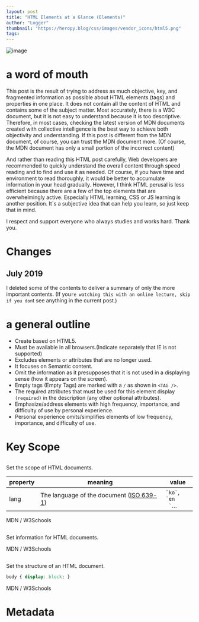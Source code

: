 ```yaml
---
layout: post
title: "HTML Elements at a Glance (Elements)"
author: "Logger"
thumbnail: "https://heropy.blog/css/images/vendor_icons/html5.png"
tags: 
---
```



![image](https://heropy.blog/css/images/vendor_icons/html5.png)

# a word of mouth

This post is the result of trying to address as much objective, key, and fragmented information as possible about HTML elements (tags) and properties in one place.
It does not contain all the content of HTML and contains some of the subject matter.
Most accurately, there is a W3C document, but it is not easy to understand because it is too descriptive.
Therefore, in most cases, checking the latest version of MDN documents created with collective intelligence is the best way to achieve both objectivity and understanding.
If this post is different from the MDN document, of course, you can trust the MDN document more.
(Of course, the MDN document has only a small portion of the incorrect content)

And rather than reading this HTML post carefully, Web developers are recommended to quickly understand the overall content through speed reading and to find and use it as needed.
Of course, if you have time and environment to read thoroughly, it would be better to accumulate information in your head gradually.
However, I think HTML perusal is less efficient because there are a few of the top elements that are overwhelmingly active.
Especially HTML learning, CSS or JS learning is another position.
It`s a subjective idea that can help you learn, so just keep that in mind.

I respect and support everyone who always studies and works hard.
Thank you.

# Changes

## July 2019

I deleted some of the contents to deliver a summary of only the more important contents.
(If you`re watching this with an online lecture, skip if you don`t see anything in the current post.)

# a general outline

- Create based on HTML5.
- Must be available in all browsers.(Indicate separately that IE is not supported)
- Excludes elements or attributes that are no longer used.
- It focuses on Semantic content.
- Omit the information as it presupposes that it is not used in a displaying sense (how it appears on the screen).
- Empty tags (Empty Tags) are marked with a `/` as shown in `<TAG />`.
- The required attributes that must be used for this element display `(required)` in the description (any other optional attributes).
- Emphasize/address elements with high frequency, importance, and difficulty of use by personal experience.
- Personal experience omits/simplifies elements of low frequency, importance, and difficulty of use.

# Key Scope

## <html>

Set the scope of HTML documents.

<table><thead><tr><th>property</th><th>meaning</th><th>value</th></tr></thead><tbody><tr><td>
 lang</td><td>The language of the document (<a href="https://en.wikipedia.org/wiki/ISO_639-1_%EC%BD%94%EB%93%9C_%EB%AA%A9
 %EB%A1%9D" target="_blank" rel="noopener">ISO 639-1</a>)</td><td><code>`ko`</code>, <code>`en
 `</code>…
 </td></tr></tbody></table>

 

MDN / W3Schools

## <head>

Set information for HTML documents.

MDN / W3Schools

## <body>

Set the structure of an HTML document.

```css
body { display: block; }

```

MDN / W3Schools

# Metadata

## <title>

Set the title of the document that is shown in the title bar or in the Pages tab of the browser.

MDN / W3Schools

## <base />

Set the reference URL for all relative URLs contained in HTML documents.

- Only one `<base />` element can be included in a document.

<table><thead><tr><th>property</th><th>meaning</th><th>value</th><th>default</th></tr></thead><
 tbody><tr><td>href</td><td>base URL</td><td>URL</td><td></td></tr><tr><td>target</
td><td>Default for elements that use the target attribute like A elements</td><td><code>`_self`</code>, <code>`_blank`</code></td><td
 ><code>`_self`</code></td></tr></tbody></table>

 

MDN / W3Schools

## <link />

Specify the association of external resources and their relationship to the current document.
(Import HTML, CSS, ICON, etc.)

<table><thead><tr><th>property</th><th>meaning</th><th>value</th></tr></thead><tbody><tr><td>
 rel</td><td>(required) Relationship between current document and external resource (<a href="https://developer.mozilla.org/en-US/docs/Web/HTML/Link_types" target="
 _blank" rel="noopener">Link Types</a>)</td><td><code>`stylesheet`</code>, <code>`icon`</code>…
 </td><td></td></tr><tr><td>href</td><td>URL of external resource</td><td>URL</td><td></
td></tr><tr><td>type</td><td><a href="https://developer.mozilla.org/en/docs/Web/HTTP/Basics_of_HTTP/MIME_types"
 target="_blank" rel="noopener">MIME type</a></td><td><code>`text/css`</code>, <code>`image/x-icon`</code
 >…
 </td><td></td></tr></tbody></table>

 

MDN / W3Schools

## <meta />

Set to represent metadata that cannot be represented by other metadata elements (such as ``link />`` and ``style``).
(Information provided to search engine or browser)

<table><thead><tr><th>property</th><th>meaning</th><th>value</th></tr></thead><tbody><tr><td>
 charset</td><td><a href="https://www.iana.org/assignments/character-sets/character-sets.xhtml" target="_blank" rel="noopener">character encoding method<
 /a></td><td><code>`UTF-8`</code>, <code>`EUC-KR`</code>…
 </td></tr><tr><td>name</td><td>The name of the metadata (<a href="https://developer.mozilla.org/en/docs/Web/HTML/
 Element/meta#attr-name" target="_blank" rel="noopener">Type of information</a>)</td><td><code>`author`</code>, <code>`description
 `</code>…
 </td></tr><tr><td>http-equiv</td><td><a href="https://developer.mozilla.org/en for changing the way the server/user agent works.
 /docs/Web/HTML/Element/meta#attr-http-equiv" target="_blank" rel="noopener">instruction</a> (providing HTTP response header)</td><td><code>`
 refresh`</code>, <code>`X-UA-Compatible`</code>…
 </td></tr><tr><td>content</td><td><code>`name`</code>, <code>value of `http-equiv`</code></td
 ><td></td></tr></tbody></table>

 

```xml
<meta name="viewport" content="width=device-width, initial-scale=1, user-scalable=no, maximum-scale=1, minimum-scale=1" />
<meta http-equiv="X-UA-Compatible" content="IE=edge" />

```

MDN / W3Schools

## <style>

Set style information (CSS).

<table><thead><tr><th>property</th><th>meaning</th><th>default</th></tr></thead><tbody><tr><td>
 type</td><td><a href="https://developer.mozilla.org/en/docs/Web/HTTP/Basics_of_HTTP/MIME_types" target="_blank" rel="noopener">MIME type</
 a></td><td><code>`text/css`</code></td></tr></tbody></table>

 

MDN / W3Schools

# Content Identification

## <h1>, <h2>, <h3>, <h4>, <h5>, <h6>

Structures the information hierarchy of documents.
(Heading, setting the title of a document or separated area, table of contents of a document)

- The lower the number, the higher the level (important).

```css
h1, h2, h3, h4, h5, h6 { display: block; }

```

MDN / W3Schools

## <header>

Set the header of the document.
(usually including logos, titles, searches, etc.)

```css
header { display: block; }

```

MDN / W3Schools

## <footer>

Set the document`s putter.
(usually including authors, copyrights, relevant documents, etc.)

```css
footer { display: block; }

```

MDN / W3Schools

## <main>

Set the main content of the document.

- IE Unsupported
- Only one `main` element can be included in a document.

```css
main { display: block; }

```

MDN / W3Schools

## <article>

Set up independently separated or reusable areas.
(magazine/newspaper articles, blogs, etc.)

- Generally, `<h1>`~Identify with `<h6>.
- Write the date and time of creation as `datetime` attribute of `<time>.

```css
article { display: block; }

```

MDN / W3Schools

## <section>

Set the general area of the document.

- Generally, `<h1>`~Identify with `<h6>.

```css
section { display: block; }

```

MDN / W3Schools

## <aside>

Set the separate content of the document.
(Usually set the sidebar, such as advertising or other links)

```css
aside { display: block; }

```

MDN / W3Schools

## <nav>

Set up an area that provides a different page link.
(Navigation, Common Menu (Home, About, Contact), Table of Contents, Index, etc.)

```css
nav { display: block; }

```

MDN / W3Schools

## <address>

Include and use contact information in `body`, `article`, and `footer`.

```css
address { display: block; }

```

MDN / W3Schools

## <div>

Set up content areas that represent essentially nothing.
(Division, used for decoration purposes)

```css
div { display: block; }

```

MDN / W3Schools

# Text Content

## <ol>, <ul>, <li>

Set an ordered list (`<ol>`) or an unordered list (`<ul>`) of each item (`<li`).
(Ordered List, Unordered List, List Item, Define a list that requires an order (`<ol`) or does not require an order (`<ul`))

- <ol> and <ul> are children, and only <li> can be included.
- "`li` shall not be used alone, but shall be included as a child in `ol` or `ul`.
- The order of items in the sorted list (`<ol`) may mean importance.

```css
ol, ul { display: block; }
li { display: list-item; }

```

OL: MDN / W3Schools
UL: MDN / W3Schools
LI: MDN / W3Schools

### <ol>

Set the sorted list.

<table><thead><tr><th>property</th><th>meaning</th><th>value</th><th>feature</th></tr></thead><
 tbody><tr><td>start</td><td>The starting value of the number assigned to the item</td><td>Number</td><td></td></tr>
 <tr><td>type</td><td>Type of number assigned to item</td><td><code>`a`</code>, <code>`A`</code>,
 <code>`i`</code>, <code>`I`</code>, <code>`1`</code></td><td></td></tr></tbody
 ></table>

 

### <li>

Set the item.

<table><thead><tr><th>property</th><th>meaning</th><th>value</th><th>feature</th></tr></thead><
 tbody><tr><td>value</td><td>Set the order of items</td><td>Number</td><td>The order of the following items will be reordered</td>
 </tr></tbody></table>

 

## <dl>, <dt>, <dd>

Set the term (<dt>`) and definition (<d>```) region of pairs (<dl`).
(Description List, Definition Details, Definition Term)

- `<dl>` should contain only `<d>` and `<dt>`.
- Useful when displaying key/value shapes.

```xml
<dl>
<dt>Coffee</dt>
<dd>Coffee is a brewed drink prepared from roasted coffee beans, the seeds of berries from certain Coffea species.</dd>
<dt>Milk</dt>
<dd>Milk is a nutrient-rich, white liquid food produced by the mammary glands of mammals.</dd>
</dl>

```

```css
dl, dt, dd { display: block; }

```

DL: MDN / W3Schools
DT: MDN / W3Schools
DD: MDN / W3Schools

## <p>

Set one paragraph.
(Paragraph)

- Generally, information and communication assistants provide shortcuts that can be passed to the next paragraph (`<p>`).

```css
p { display: block; }

```

MDN / W3Schools

## <hr />

Set up for paragraph separation (by topic).
(Horizontal Rule)

- In most cases, it is marked as a horizontal line (`border`) but should only be used from a semantic perspective.

```css
hr { display: block; }

```

MDN / W3Schools

## <pre>

Set preformatted text.
(Preformatted Text)

- Text can be displayed with spaces and line breaks.
- Displays as Monospace font family by default.

```css
pre { display: block; }

```

MDN / W3Schools

## <blockquote>

Set general quotes.
(Block Quotation)

<table><thead><tr><th>property</th><th>meaning</th><th>value</th></tr></thead><tbody><tr><td>
 cite</td><td>URL of quoted information</td><td>URL</td></tr></tbody></table>

 

```css
blockquote { display: block; }

```

MDN / W3Schools

# Inline Text

## <a>

Set up hyperlinks that can be linked to different URLs such as different pages, the same page location (`#`, hashtag), files, email addresses, phone numbers, etc.
(Anchor, Export to External)

<table><thead><tr><th>property</th><th>meaning</th><th>value</th><th>default</th><th>feature</th></tr></thead><tbody><tr><td>download</td><td>means that this element will be used to download resources</td><td>Boolean</td ><td></td></tr><tr><td>href</td><td>Link URL</td><td>URL</td><td></td><td> Can be omitted</td></tr><tr><td>rel</td><td>The relationship between the current document and the link URL (<a href="https://developer.mozilla.org/en-US) /docs/Web/HTML/Link_types" target="_blank" rel="noopener">Link Types</a>)</td><td><code>`license`</code>, <code>`prev `</code>, <code>`next`</code>… </td><td></td><td></td></tr><tr><td>target</td><td>Display (browser tab) location of link URL</td><td><code>`_self`</code>, <code>`_blank`</code></td><td><code>`_self`</code></td><td></td ></tr><tr><td>type</td><td><a href="https://developer.mozilla.org/en/docs/Web/HTTP/Basics_of_HTTP/MIME_types" target in the link URL ="_blank" rel="noopener">MIME type</a></td><td><code>`text/html`</code>… </td><td></td><td></td></tr></tbody></table>

 

```css
a { display: inline; }

```

MDN / W3Schools

## <abbr>

Specify abbreviations.
(Abbrevision, usually using the `title` attribute to provide full letters or descriptions)

```xml
Using <abbr title="HyperText Markup Language">HTML</abbr> is fun and easy!

```

```css
abbr { display: inline; }

```

MDN / W3Schools

## <b>

Sets the range of letters with different styles.
(Bring Attention)

- Does not have any special meaning.
- Use to help with read flow.
- Use as a last resort if other tags are not suitable.
- By default, the letters are thick (Bold).

```css
b { display: inline; }

```

MDN / W3Schools

## <mark>

Used when highlighting to attract your attention.
(Mark Text, the same meaning as using a highlighter to mark a point of interest)

- By default, the character background is yellow, as if using a highlighter.

```css
mark { display: inline; }

```

MDN / W3Schools

## <em>

Show simple emphasis on meaning.
(Emphasis)

- Overlayable.
- The more nested, the stronger the emphasis.
- Pronounced verbally in information and communication aids.
- Marked as italic type by default.

```css
em { display: inline; }

```

MDN / W3Schools

## <strong>

Used to indicate the importance of meaning.
(Strong Importance)

- By default, the letters are thick (Bold).

```css
strong { display: inline; }

```

MDN / W3Schools

## <i>

It is used if it is not suitable for expression such as `em`, `strong`, `mark`, `cite`, and `dfn`.
(Use to distinguish between ordinary letters (such as icons or special symbols)

- Marked as italic type by default.

```css
i { display: inline; }

```

MDN / W3Schools

## <dfn>

Use to define terms.
(Definition)

```css
dfn { display: inline; }

```

MDN / W3Schools

## <cite>

Set a reference to the creation.
(titles such as books, papers, movies, TV shows, songs, games, etc.)

- Marked as italic type by default.

```xml
<cite>The Scream</cite> by Edward Munch. Painted in 1893.

```

```css
cite { display: inline; }

```

MDN / W3Schools

## <q>

Set short quotes.
(Inline Quotation)

- Use `<blockquote>` to set long quotes.

<table><thead><tr><th>property</th><th>meaning</th><th>value</th></tr></thead><tbody><tr><td>
 cite</td><td>URL of quoted information</td><td>URL</td></tr></tbody></table>

 

```css
q { display: inline; }

```

MDN / W3Schools

## <u>

Set the underlined letter.
(Underline)

- Used as a purely decorative element.
- Be careful not to use it in a position that may be confused with `<a`.
- Use is not recommended if `<spanstyle="text-decoration:underline;">` is available.

```css
u { display: inline; }

```

MDN / W3Schools

## <code>

Set the computer code range.
(Inline Code)

`<code>document.getElementById(`id-value`)</code> is a piece of computer code.`

- By default, it appears as a Monospaced font family.

```css
code { display: inline; }

```

MDN / W3Schools

## <kbd>

Set the text range that represents user input on the text input device (keyboard).
(Keyboard Input)

```xml
<p><kbd>Ctrl</kbd> + <kbd>Alt</kbd> + <kbd>K</kbd></p>, <kbd>ESC</kbd>

```

```css
kbd { display: inline; }

```

MDN / W3Schools

## <sup>, <sub>

Set up `<sup>` and `<sub>` above and below.
(Superscripted text, Subscript text)

```xml
X<sup>4</sup> + Y<sup>2</sup>, H<sub>2</sub>O

```

```css
sup, sub { display: inline; }

```

SUP: MDN / W3Schools
SUB: MDN / W3Schools

## <time>

For the purpose of indicating the date or time.

<table><thead><tr><th>property</th><th>meaning</th><th>value</th></tr></thead><tbody><tr><td>
 datetime</td><td><a href="https://www.w3.org/TR/html51/infrastructure.html#dates-and-times" target="_blank" rel="noopener">valid date
 Character</a></td><td>Date</td></tr></tbody></table>

 

- IE Unsupported

```xml
<p>The Cure will be celebrating their 40th anniversary on <time datetime="2018-07-07">July 7</time> in London's Hyde Park.</p>

```

```css
time { display: inline; }

```

MDN / W3Schools

## <span>

Set up content areas that represent essentially nothing.

```css
span { display: inline; }

```

MDN / W3Schools

## <br />

Set line break.

```css
br { display: inline; }

```

MDN / W3Schools

# crystal

## <del>

Specifies the range of deleted (changed) text.

<table><thead><tr><th>property</th><th>meaning</th><th>value</th></tr></thead><tbody><tr><td>
 cite</td><td>The URI of the resource describing the change</td><td>URI</td></tr><tr><td>datetime</td><td><a where the change occurred
 href="https://www.w3.org/TR/html51/infrastructure.html#dates-and-times" target="_blank" rel="noopener">valid date characters</a></td>
 <td>Date</td></tr></tbody></table>

 

```css
del { display: inline; }

```

MDN / W3Schools

## <ins>

Specifies the range of newly added (changed) text.

<table><thead><tr><th>property</th><th>meaning</th><th>value</th></tr></thead><tbody><tr><td>
 cite</td><td>The URI of the resource describing the change</td><td>URI</td></tr><tr><td>datetime</td><td><a where the change occurred
 href="https://www.w3.org/TR/html51/infrastructure.html#dates-and-times" target="_blank" rel="noopener">valid date characters</a></td>
 <td>Date</td></tr></tbody></table>

 

```css
ins { display: inline; }

```

MDN / W3Schools

# Multimedia

## <img />

Insert image.

<table><thead><tr><th>property</th><th>meaning</th><th>value</th></tr></thead><tbody><tr><td>
 src</td><td>(required) Image URL</td><td>URL</td><td></td></tr><tr><td>alt</td><td>
 (Required) Alternative text of image</td><td></td></tr><tr><td>width</td><td>width of image</td><td></td
 ></tr><tr><td>height</td><td>height of the image</td><td></td></tr><tr><td>srcset</td><
td>Define a list of image URLs and original sizes to be presented to the browser</td><td><code>`w`</code>, <code>`x`</code></td></tr
 ><tr><td>sizes</td><td>Defines a list of media conditions and image optimization sizes for those conditions</td><td></td></tr></tbody></
 table>
 

```xml
<!-- srcset, sizes -->
<!-- Browser selects and uses the best image for different display resolutions -->
<img srcset="./small.jpg 320w,
./medium.jpg 640w,
./large.jpg 1024w"
sizes="(max-width: 480px) 300px,
(max-width: 800px) 600px,
900px"
src="./small.jpg"
alt="The image" />
<img srcset="./image.jpg,
./image-1.5x.jpg 1.5x,
./image-2x.jpg 2x"
src="./image.jpg"
alt="The image" />

```

```css
img { display: inline; }

```

MDN / W3Schools

- srcset and sizes properties of HTML IMG
- Responsive images for `srcset` and `sizes`

## <audio>

Insert sound content (MP3).

- If `autoplay` is specified, `preload` is ignored.

<table><thead><tr><th>property</th><th>meaning</th><th>value</th><th>default</th></tr></thead><
 tbody><tr><td>autoplay</td><td>Play as soon as it's ready</td><td>Boolean</td><td></td></tr><tr><
td>controls</td><td>Show control menu</td><td>Boolean</td><td></td></tr><tr><td>loop</td
 ><td>Play from the beginning again when playback ends</td><td>Boolean</td><td></td></tr><tr><td>preload</td><td
 >Specify whether to load the file when the page loads (provided a hint)</td><td><code>`none`</code>: do not load,<br><code>`metadata`</code
 >: Load metadata only,<br><code>`auto`</code>: Load entire file</td><td><code>`metadata`</code></td></tr><
 tr><td>src</td><td>Content URL</td><td>URL</td><td></td></tr><tr><td>muted</td><
td>Mute or not</td><td>Boolean</td><td></td></tr></tbody></table>

 

```css
audio { display: inline; }

```

MDN / W3Schools

## <video>

Insert video content (MP4).

- If `autoplay` is specified, `preload` is ignored.

<table><thead><tr><th>property</th><th>meaning</th><th>value</th><th>default</th></tr></thead><tbody><tr><td>autoplay</td><td>Play as soon as it's ready</td><td>Boolean</td><td></td></tr><tr><td>controls</td><td>Show control menu</td><td>Boolean</td><td></td></tr><tr><td>loop</td ><td>Play from the beginning again when playback ends</td><td>Boolean</td><td></td></tr><tr><td>muted</td><td >Mute or not</td><td>Boolean</td><td></td></tr><tr><td>poster</td><td>Video thumbnail image URL</td ><td>URL</td><td></td></tr><tr><td>preload</td><td>Specify whether to load the file when the page loads (provided a hint)</td><td><code>`none`</code>: do not load,<br><code>`metadata`</code>: load metadata only,<br><code>`auto`</code>: Load full file</td><td><code>`metadata`</code></td></tr><tr><td>src</td><td>Content URL</td><td>URL</td><td></td></tr><tr><td>width</td><td>Video width</td><td></td><td></td></tr><tr><td>height</td><td>Video vertical width</td><td></td><td></td></tr></tbody></table>

 

```css
video { display: inline; }

```

MDN / W3Schools

## <figure>, <figcaption>

<Figure> sets the area of an image, illustration, or chart.
`figcaptions` are included in `figuration` to display descriptions such as images or illustrations.

```xml
<figure>
<img src="milk.jpg" alt="A milk">
<figcaption>Milk is a nutrient-rich, white liquid food produced by the mammary glands of mammals.</figcaption>
</figure>

```

```css
figure { display: block; }
figcation { display: inline; }

```

FIGURE: MDN / W3Schools
FIGCAPTION: MDN / W3Schools

# Built-in content

## <iframe>

Insert another HTML page into the current page.
(displays nested browser context (frame)

<table><thead><tr><th>property</th><th>meaning</th><th>value</th><th>default</th></tr></thead><
 tbody><tr><td>name</td><td>name of frame</td><td></td><td></td></tr><tr><td>src</
td><td>URL of document to include</td><td>URL</td><td></td></tr><tr><td>width</td><td> width of frame
 Width</td><td></td><td></td></tr><tr><td>height</td><td>Height of frame</td><td></
td><td></td></tr><tr><td>allowfullscreen</td><td>Enable full screen mode</td><td>Boolean</td><td>
 </td></tr><tr><td>frameborder</td><td>Use frame borders</td><td><code>`0`</code>, <code>`1`
 </code></td><td><code>`1`</code></td></tr><tr><td>sandbox</td><td>Insert read-only for security
 </td><td>Boolean or<br><code>`allow-form`</code>: form can be submitted,<br><code>`allow-scripts`</code>: script execution
 Yes ,<br><code>`allow-same-origin`</code>: resources from the same origin (domain) are available</td><td></td></tr></tbody></
 table>
 

```xml
<iframe width="1280" height="720" src="https://www.youtube.com/embed/Q9yn1DpZkHQ" frameborder="0" allowfullscreen></iframe>

```

```css
iframe { display: inline; }

```

MDN / W3Schools

## <canvas>

Landering graphics or animations using the Canvas API or WebGL API.

<table><thead><tr><th>property</th><th>meaning</th></tr></thead><tbody><tr><td>width</td><td>
 Width of canvas</td></tr><tr><td>height</td><td>Vertical width of canvas</td></tr></tbody></table>

 

```css
canvas { display: inline; }

```

MDN / W3Schools

# Script

## <script>

Include the script code in the document or refer to it (external script).

<table><thead><tr><th>property</th><th>meaning</th><th>value</th><th>feature</th></tr></thead><
 tbody><tr><td>async</td><td>whether the script executes asynchronously</td><td>Boolean</td><td><code>`src`<
 /code> attribute required</td></tr><tr><td>defer</td><td>whether it works after parsing (parsing) the document</td><td>Boolean</td
 ><td><code>`src`</code> attribute required</td></tr><tr><td>src</td><td>External script URL to refer to</td><td>
 URL</td><td>Included script code is ignored</td></tr><tr><td>type</td><td><a href="https://developer.mozilla.
 org/en/docs/Web/HTTP/Basics_of_HTTP/MIME_types" target="_blank" rel="noopener">MIME type</a></td><td><code>`text/javascript`</code>
 (Default)</td><td></td></tr></tbody></table>

 

```css
script { display: none; }

```

MDN / W3Schools

## <noscript>

Defines HTML to insert if script is not supported.

```xml
<noscript>
<p>Your browser does not support JavaScript!</p>
</noscript>

```

```css
noscript { display: inline; }

```

MDN / W3Schools

# Table Content

```xml
<table>
<caption>Fruits</caption>
<colgroup>
<col span="2" style="background-color: yellowgreen;">
<col style="background-color: tomato;">
</colgroup>
<thead>
<tr>
<th>ID</th>
<th>Name</th>
<th>Price</th>
</tr>
</thead>
<tbody>
<tr>
<td>F123A</td>
<td>Apple</td>
<td>$22</td>
</tr>
<tr>
<td>F098B</td>
<td>Banana</td>
<td>$19</td>
</tr>
</tbody>
</table>


```

## <table>, <tr>, <th>, <td>

Create rows (line / <tr>) and columns (kan, cell) / <th>, and <td> of data table (<table>.
(Table Row, Table Header, Table Data)

```css
table { display: table; }
tr { display: table-row; }
th, td { display: table-cell; }

```

TABLE: MDN / W3Schools
TR: MDN / W3Schools
TH: MDN / W3Schools
TD: MDN / W3Schools

### <th>

Specify `headlet space`

<table><thead><tr><th>property</th><th>meaning</th><th>value</th><th>default</th></tr></thead><
 tbody><tr><td>abbr</td><td>Brief description of columns</td><td></td><td></td></tr><tr><td>headers<
 /td><td>One or more other related header fields <code>`id`</code> attribute values</td><td></td><td></td></tr><tr><
td>colspan</td><td>Number of columns to expand (merge)</td><td></td><td><code>`1`</code></td></tr><
 tr><td>rowspan</td><td>Number of rows to expand (merge)</td><td></td><td><code>`1`</code></td><
 /tr><tr><td>scope</td><td>specify whose'header space' you are</td><td><code>`col`</code>: own column<br
 ><code>`colgroup`</code>: all columns<br><code>`row`</code>: own rows<br><code>`rowgroup`</code>: all rows<br>
 <code>`auto`</code></td><td><code>`auto`</code></td></tr></tbody></table>

 

### <td>

Specify `General spaces`

<table><thead><tr><th>property</th><th>meaning</th><th>value</th><th>default</th></tr></thead><
 tbody><tr><td>headers</td><td>one or more other related header fields <code>`id`</code> attribute values</td><td></td><td></
td></tr><tr><td>colspan</td><td>Number of columns to expand (merge)</td><td></td><td><code>`1`</code
 ></td></tr><tr><td>rowspan</td><td>Number of rows to expand (merge)</td><td></td><td><code>`1
 `</code></td></tr></tbody></table>

 

## <caption>

Set the title of the table.

- Must be created immediately after the opening table tag.
- Only one <caption> per <table>.

```css
caption { display: table-caption; }

```

MDN / W3Schools

## <colgroup>, <col />

The columns that commonly define the columns in the table (`<col>`) and their set (`<colgroup`).
(Column, Column Group)

<table><thead><tr><th>property</th><th>meaning</th><th>value</th><th>default</th></tr></thead><
 tbody><tr><td>span</td><td>Number of consecutive columns</td><td>Number</td><td><code>`1`</code></
td></tr></tbody></table>

 

```css
colgroup { display: table-column-group; }
col { display: table-column; }

```

COLGROUP: MDN / W3Schools
COL: MDN / W3Schools

## <thead>, <tbody>, <tfoot>

Specify the header of the table (`<head>, body (`<tbody>, and footer.

- By default, it does not affect the layout of the table.

```css
thead { display: table-header-group; }
tbody { display: table-row-group; }
tfoot { display: table-footer-group; }

```

THEAD: MDN / W3Schools
TBODY: MDN / W3Schools
TFOOT: MDN / W3Schools

# form

## <form>

Define a range of forms for submitting information to a Web server.

- Cannot include `form` as a child element with a different `form`.

<table><thead><tr><th>property</th><th>meaning</th><th>value</th><th>default</th></tr></thead><tbody><tr><td>action</td><td>URL of the web page that will process the transmitted information</td><td>URL</td><td></td></tr><tr><td>autocomplete</td><td>whether to use autocomplete with values previously entered by the user</td><td><code>`on`</code>, <code>` off`</code></td><td><code>`on`</code></td></tr><tr><td>method</td><td>Send to server <a href="https://www.w3.org/Protocols/rfc2616/rfc2616.html" target="_blank" rel="noopener">HTTP</a> method</td><td><code>`GET `</code>, <code>`POST`</code></td><td><code>`GET`</code></td></tr><tr><td>name</td><td>unique form name</td><td></td><td></td></tr><tr><td>novalidate</td><td>when sent to server Specifies not to validate form data</td><td></td><td></td></tr><tr><td>target</td><td>Send to server and respond Specify how to receive</td><td><code>`_self`</code>, <code>`_blank`</code></td><td><code>`_self`</code></td></tr></tbody></table>

 

```css
form { display: block; }

```

MDN / W3Schools

## <input />

The data form to be entered by the user.

<table><thead><tr><th>property</th><th>meaning</th><th>value</th><th>default</th><th>feature</th></tr></thead><tbody><tr><td>autocomplete</td><td>whether to use autocomplete with values previously entered by the user</td><td><code>` on`</code>, <code>`off`</code></td><td><code>`on`</code></td><td></td></tr><tr><td>autofocus</td><td>Autofocus when page loads</td><td>Boolean</td><td></td><td> Must be unique within the document Ham</td></tr><tr><td>checked</td><td>Indicate that the form is selected</td><td>Boolean</td><td></td> <td><code>`type`</code> only when the attribute value is <code>`radio`</code>, <code>`checkbox`</code></td></tr><tr ><td>disabled</td><td>Disable form</td><td>Boolean</td><td></td><td></td></tr><tr ><td>form</td><td><code><code>`id`</code> attribute value of `&lt;form&gt;`</code></td><td></td><td></td><td>Only if they are not descendants of the <code>`&lt;form&gt;`</code></td></tr><tr><td>list</td><td >Refer to <code>`&lt;datalist&gt;`</code>'s <code>`id`</code> attribute value</td><td></td><td></td><td> </td></tr><tr><td>max</td><td>Maximum value specified</td><td>Number</td><td></td><td ><code>`type`</code> Only when the property value is <code>`number`</code>,<br><code>`min` </code>Only values greater than the attribute are allowed</td></tr><tr><td>min</td><td>Minimum value specified</td><td>Number</td> <td></td><td><code>`type`</code> Only when the property value is <code>`number`</code>,<br><code>`max`</code> Allow only values less than the attribute</td></tr><tr><td>maxlength</td><td>Maximum number of characters that can be entered</td><td>Number</td><td> <code>`524288`</code></td><td><code>`type`</code> attribute value is <code>`text`</code>, <code>`email`</code >, <code>`password`</code>, <code>`tel`</code>, <code>`url`</code> only</td></tr><tr><td >multiple</td><td>whether more than one value can be entered</td><td>Boolean</td><td></td><td><code>`type`< Only when the /code> property value is <code>`email`</code>, <code>`file`</code>, <br><code>`email`</code> <code>` Separated by ,`</code></td></tr><tr><td>name</td><td>Name of form</td><td></td><td></td ><td></td></tr><tr><td>placeholder</td><td>Hint of value to be entered by user</td><td></td><td></td ><td><code>`type`</code> property value is <code>`text`</code>, <code>`search`</code>, <code>`tel`</code>, <code>`url`</code>, <code>`email`</code> only</td></tr><tr><td>readonly</td><td>Unmodifiable read Dedicated</td><td>Boolean</td><td ></td><td></td></tr><tr><td>step</td><td>Effective incremental interval</td><td>Number</td> <td><code>`1`</code></td><td><code>`type`</code> property value is <code>`number`</code>, <code>`range` </code> only</td></tr><tr><td>src</td><td>URL of the image</td><td>URL</td><td></td ><td><code>`type`</code> only when the attribute value is <code>`image`</code></td></tr><tr><td>alt</td><td>Alternate text for image</td><td></td><td></td><td><code>`type`</code> attribute value is <code>`image`</code> <td></tr><tr><td>type</td><td>Type of data to be input</td><td>Separately organized</td><td><code>` text`</code></td></tr><tr><td>value</td><td>initial value of form</td><td></td><td></td> <td></td></tr></tbody></table>

 

### Value of data type (Values)

A list of values that can be entered in the `type` property.

```xml
<input type="button" />
<input type="checkbox" />
<input type="file" />
<input type="text" />

```

<table><thead><tr><th>value</th><th>data type</th><th>characteristic</th></tr></thead><tbody><tr><td >button</td><td>normal button</td><td><code>`&lt;button&gt;`</code> use like</td></tr><tr><td>checkbox</td><td>Checkbox</td><td></td></tr><tr><td>color</td><td>color</td><td>IE not supported</td ></tr><tr><td>email</td><td>email</td><td></td></tr><tr><td>file</td><td>file </td><td></td></tr><tr><td>hidden</td><td>Form invisible but to be sent</td><td><code>`value`</code> Specify value as attribute</td></tr><tr><td>image</td><td>Submit image button</td><td><code>`&lt;img /&gt;`</ Use like code></td></tr><tr><td>number</td><td>number</td><td></td></tr><tr><td>password</td><td>secret</td><td>covered form</td></tr><tr><td>radio</td><td>radio button</td><td>like < code>`name`</code> Only one can be selected within the attribute group</td></tr><tr><td>range</td><td>Range control</td><td><code>` min`</code>, <code>`max`</code>, <code>`step`</code>, <code>`value`</code>(default) attribute use</td></ tr><tr><td>reset</td><td>reset</td><td>all forms in scope for that <code>`&lt;form&gt;`</code></td></tr> <tr><td>search</td><td>search</td><td></td></tr><tr><td>submit</td><td>submit button</td> <td> Per <code>`&lt;form&gt;`</code> Unique form within scope</td></tr><tr><td>tel</td><td>phone number</td><td> </td></tr><tr><td>text</td><td>plain text</td><td></td></tr><tr><td>url</td> <td>Absolute URL</td><td></td></tr></tbody></table>

 

```css
input { display: inline-block; }

```

MDN / W3Schools

## <label>

The title of the labelable element (Captions

- Refer to labeling elements as `for` attributes or include them as content.
- Labeling elements are `button`, `input`, `progress`, `select`, `textarea`

<table><thead><tr><th>property</th><th>meaning</th></tr></thead><tbody><tr><td>for</td><td>
 Value of the <code>`id`</code> attribute of the labelable element to be referenced</td></tr></tbody></table>

 

```xml
"<!-- See Labelable Elements -->
<input type="checkbox" id="user-agreement" />
="user-agreement">Do you agree?</label>

<!-- Include labelable elements -->
><label><input type="checkbox" />Do you agree?</label>

```

```css
label { display: inline; }

```

MDN / W3Schools

## <button>

Specify which buttons are selectable.

<table><thead><tr><th>property</th><th>meaning</th><th>value</th><th>feature</th></tr></thead><
 tbody><tr><td>autofocus</td><td>autofocus when page loads</td><td>Boolean</td><td>must be unique within document</td
 ></tr><tr><td>disabled</td><td>disable button</td><td>Boolean</td><td></td></tr><tr
 ><td>form</td><td><code><code>`id`</code> attribute value of `&lt;form&gt;`</code></td><td></td><
td>Only if it is not a descendant of the <code>`&lt;form&gt;`</code></td></tr><tr><td>name</td><td>
 Name of button</td><td></td><td></td></tr><tr><td>type</td><td>Type of button</td><td><
 code>`button`</code>, <code>`reset`</code>, <code>`submit`</code></td><td></td></tr></tbody>
 </table>

 

```css
button { display: inline-block; }

```

MDN / W3Schools

## <textarea>

Multiple lines of plain text form.

<table><thead><tr><th>property</th><th>meaning</th><th>value</th><th>default</th><th>feature</th></tr></thead><tbody><tr><td>autocomplete</td><td>whether to use autocomplete with values previously entered by the user</td><td><code>` on`</code>, <code>`off`</code></td><td><code>`on`</code></td><td></td></tr><tr><td>autofocus</td><td>Autofocus when page loads</td><td>Boolean</td><td></td><td> Must be unique within the document Ham</td></tr><tr><td>disabled</td><td>Disable form</td><td>Boolean</td><td></td><td ></td></tr><tr><td>form</td><td><code>`&lt;form&gt;`</code>'s <code>`id`</code> attribute value</td><td></td><td></td><td>only if they are not descendants of the <code>`&lt;form&gt;`</code></td></tr><tr ><td>maxlength</td><td>Maximum number of characters that can be entered</td><td>Number</td><td>Infinite</td><td></td></tr ><tr><td>name</td><td>Name of form</td><td></td><td></td><td></td></tr><tr> <td>placeholder</td><td>Hint of user input</td><td></td><td></td><td></td></tr><tr> <td>readonly</td><td>Unmodifiable read-only</td><td>Boolean</td><td></td><td></td></tr><tr><td>rows</td><td>Number of lines in the form</td><td>Number</td><td><code>`2`</code></td><td></td></tr></tbod y></table>

 

```css
textarea { display: inline-block; }

```

MDN / W3Schools

## <fieldset>, <legend>

Group (`<fieldset`) forms for the same purpose to specify a title (`<legend`).

```xml
<form>
<fieldset>
<legend>Coffee Size</legend>
<label>
<input type="radio" name="size" value="tall" />
Tall
</label>
<label>
<input type="radio" name="size" value="grande" />
Grande
</label>
<label>
<input type="radio" name="size" value="venti" />
Venti
</label>
</fieldset>
</form>

```

```css
fieldset, legend { display: block; }

```

FIELDSET: MDN / W3Schools
LEGEND: MDN / W3Schools

### <fieldset>

Group forms for the same purpose.

<table><thead><tr><th>property</th><th>meaning</th><th>value</th></tr></thead><tbody><tr><td>
 disabled</td><td>Disable all form elements in group</td><td>Boolean</td><td></td></tr><tr><td>form</
td><td>Value of the <code>`id`</code> attribute of one or more <code>`&lt;form&gt;`</code> the group will belong to</td><td></td></tr
 ><tr><td>name</td><td>name of group</td><td></td></tr></tbody></table>

 

## <select>, <datalist>, <optgroup>, <option>

Select menu (`<select>`) or `<datalist>` of option (`option`, `optgroup`) are provided.

```xml
<select>
<optgroup label="Coffee">
<option>Americano</option>
<option>Caffe Mocha</option>
<option label="Cappuccino" value="Cappuccino"></option>
</optgroup>
<optgroup label="Latte" disabled>
<option>Caffe Latte</option>
<option>Vanilla Latte</option>
</optgroup>
<optgroup label="Smoothie">
<option>Plain</option>
<option>Strawberry</option>
<option>Banana</option>
<option>Mango</option>
</optgroup>
</select>

```

```css
select { display: inline-block; }
datalist { display: none; }
optgroup, option { display: block; }

```

SELECT: MDN / W3Schools
DATALIST: MDN / W3Schools
OPTGROUP: MDN / W3Schools
OPTION: MDN / W3Schools

### <select>

The menu that selects the option.

<table><thead><tr><th>property</th><th>meaning</th><th>value</th><th>default</th></tr></thead><
 tbody><tr><td>autocomplete</td><td>whether to use autocomplete with values previously entered by the user</td><td><code>`on`</code>, <
 code>`off`</code></td><td><code>`on`</code></td><td></td></tr><tr><td>disabled</
td><td>Disable selection menu</td><td>Boolean</td><td></td></tr><tr><td>form</td><td>select
 One or more <code>`&lt;form&gt;`</code> <code>`id`</code> attribute values</td><td></td><td></td><
 /tr><tr><td>multiple</td><td>Multiple selection</td><td>Boolean</td><td></td></tr><tr><
td>name</td><td>Name of selection menu</td><td></td><td></td></tr><tr><td>size</td><td>
 Number of rows visible at one time</td><td>Number</td><td><code>`0`</code>(Same as <code>`1`</code>
 )</td></tr></tbody></table>

 

### <datalist>

Used to provide autocomplete functionality by specifying predefined options in `<input>.

- Bind the `list` property of `<input>.
- Specify defined options, including `<option>.

```xml
<input type="text" list="fruits">

<datalist id="fruits">
<option>Apple</option>
<option>Orange</option>
<option>Banana</option>
<option>Mango</option>
<option>Fineapple</option>
</datalist>

```

### <optgroup>

Group `<option>`.

<table><thead><tr><th>property</th><th>meaning</th><th>value</th></tr></thead><tbody><tr><td>
 label</td><td>(required)Name of option group</td><td></td></tr><tr><td>disabled</td><td>Disable option group</td>
td><td>Boolean</td></tr></tbody></table>

 

### <option>

The option to be used in the selection menu (<select>`) or in the autocomplete (<datalist>.

- Available as an optional empty tag.

<table><thead><tr><th>property</th><th>meaning</th><th>value</th><th>property</th></tr></thead><
 tbody><tr><td>disabled</td><td>disable option</td><td>Boolean</td><td></td></tr><tr><td
 >label</td><td>Title of option to be displayed</td><td></td><td>Show embedded text if omitted</td></tr><tr><td>selected
 </td><td>Indicate that the option is selected</td><td>Boolean</td><td></td></tr><tr><td>value</td><
td>Value to be submitted in the form</td><td></td><td>If omitted, use embedded text as value</td></tr></tbody></table>

 

## <progress>

Shows the progress of the job completion.

<table><thead><tr><th>property</th><th>meaning</th><th>value</th><th>feature</th></tr></thead><
 tbody><tr><td>max</td><td>Total amount of operations</td><td>Number</td><td></td></tr><tr><td
 >value</td><td>The progress of the operation</td><td>Number</td><td><code>`max`</code> If you omit the attribute <code>`
 Must be a number between 0`</code>~<code>`1`</code></td></tr></tbody></table>

 

```xml
<progress value="70" max="100">70 %</progress>

```

```css
progress { display: inline-block; }

```

MDN / W3Schools

# Global Attributes

Properties common to all HTML elements.

## class

Specify an alias for the space-separated elements.
Select or access elements through the CSS or JavaScript element selector (such as GetElementsByClassName, QuerySelectorAll).

MDN / W3Schools

## id

Define a unique identifier (identifier, ID) in the document.
Select or access elements through the CSS or JavaScript element selector (such as GetElementsByClassName, QuerySelectorAll).

MDN / W3Schools

## style

Declare the CSS to be applied to the element.

MDN / W3Schools

## title

Specifies the information (description) of the element.

MDN / W3Schools

## lang

Specifies the language of the element (ISO 639-1).

```xml
<p lang="en">This paragraph is English</p>
£Plang="ko" is Korean.</p>
<p lang="fr">Ce paragraphe est défini en français.</p>

```

MDN / W3Schools

## data-*

Specify custom data properties.
Used to store data (information) available in JavaScript in HTML.

```xml
<!-- data-custom-data-attributes -->
<div id="me" data-my-name="Heropy" data-my-age="851">Heropy</div>

```

```js
// dataset.customDataAttributes
const $me = document.getElementById('me');
console.log($me.dataset.myName); // "Heropy"
console.log($me.dataset.myAge); // "851"

```

MDN / W3Schools

## draggable

Specifies whether the element is capable of using the Drag and Drop API.

```xml
<div draggable="true">The element to drag.</div>

```

MDN / W3Schools

## hidden

Hide element.

```xml
<form id="hidden-form" action="/form-action" hidden>
The hidden forms. -->
</form>
<button form="hidden-form" type="submit">전송</button>

```

MDN / W3Schools

## tabindex

Use the `Tab` key to specify the order in which elements are sequentially focused.

- Interactive content is ordered by default by tabs in order of code.
- Specify `tabindex="0" for non-interactive content to use tab order like interactive content.
- `tabindex="-1" allows focus but excludes from tab order.
- Positive values above `tabindex=1" are not recommended because they interfere with logical flow.

```xml
<h1 tabindex="0">Sign In</h1>
<label>Username: <input type="text"></label>
<label>Password: <input type="password"></label>
<label>PS: <input type="text" tabindex="-1"></label>
<input type="submit" value="Sign In">

```

MDN / W3Schools

Using the tabindex attribute

# skipped elements

## <template>

Retains content that is not rendered.

- Rendering using JavaScript.
- Use for content that is used repeatedly.
- IE Unsupported

MDN / W3Schools

## <map>, <area>

Define image maps (`<map`) and clickable areas (`<area`).
(Use in conjunction with `<img />`)

MAP: MDN / W3Schools
AREA: MDN / W3Schools

## <picture>

Insert image.
(Replaceable by `srcset` and `sizes` of `<img />`)

MDN / W3Schools

## <source>

Specify multiple media resources such as `audio`, `video`, and `picture` where browser can select.

MDN / W3Schools

## <track>

Specify subtitles, caption files, etc. to be displayed when media such as `audio` and `video` are playing.

MDN / W3Schools

## <embed>

Insert an external application or an interactive plug-in.

MDN / W3Schools

## <object>

Insert multimedia, nested browser context (frames), plug-ins, etc.

MDN / W3Schools

## <param>

Define the parameters of `<object>`.

MDN / W3Schools

# omitted properties

<table><thead><tr><th>use tag</th><th>property</th><th>meaning</th><th>value</th><th>feature</th> </tr></thead><tbody><tr><td><code>`&lt;link /&gt;`</code>,<br><code>`&lt;a&gt;`</code></td><td>hreflang</td><td>Alternate language for current page (<a href="https://en.wikipedia.org/wiki/ISO_639-1_%EC%BD%94%EB%93 %9C_%EB%AA%A9%EB%A1%9D" target="_blank" rel="noopener">ISO 639-1</a>)</td><td><code>`ko`</ code>, <code>`en`</code>… </td><td><a href="https://moz.com/learn/seo/hreflang-tag" target="_blank" rel="noopener">If you have multiple versions of the page in different languages or regions </a></td></tr><tr><td><code>`&lt;ol&gt;`</code></td><td>reversed</td><td> in reverse order Settings</td><td></td><td>IE not supported</td></tr><tr><td><code>`&lt;link&gt;`</code>,<br>< code>`&lt;img /&gt;`</code>,<br><code>`&lt;video&gt;`</code>,<br><code>`&lt;script&gt;`</code></td><td>crossorigin</td><td>import is <a href="https://developer.mozilla.org/en/docs/Web/HTTP/Access_control_CORS" target="_blank" rel="noopener Whether it should be done using ">CORS</a></td><td><code>`anonymous`</code>,<br><code>`use-credentials`</code></td ><td></td></tr><tr><td><code>`&lt;img /&gt;`</code></td><td>ismap</td><td>server side Whether to send the coordinates to the server by specifying as an image map and clicking <a href="https://en.wikipedia.org/wiki/Query_string" target="_blank" rel="noopener">Queries</a> </td><td>Boolean</td><td><code>`&lt;img /&gt;`</code> <code> with valid <code>`href`</code> attribute >`&lt;a&gt;`</code> only allowed for sub-elements</td></tr><tr><td><code>`&lt;img /&gt;`</code></td><td>usemap</td><td>Specify as client-side image map</td><td><code>`&lt;map&gt;`</code> in <code>`#`</code> > + <code>`name`</code> attribute value</td><td><code>`&lt;a&gt;`</code>, <code>`&lt;button&gt;`</code> Not available for elements</td></tr><tr><td><code>`&lt;form&gt;`</code></td><td>accept-charset</td><td>server <a href="https://www.iana.org/assignments/character-sets/character-sets.xhtml" target="_blank" rel="noopener">character encoding method</a></td ><td><code>`UTF-8`</code>, <code>`EUC-KR`</code>… </td><td><code>`UNKNOWN`</code></td></tr><tr><td><code>`&lt;form&gt;`</code></td><td >enctype</td><td><code>`method`</code> If the property is <code>`POST`</code>, <a href="https://developer of the content sent to the server .mozilla.org/en/docs/Web/HTTP/Basics_of_HTTP/MIME_types" target="_blank" rel="noopener">MIME type</a></td><td></td><td></td></tr><tr><td><code>`&lt;input /&gt;`</code></td><td>accept</td><td>Type of file the server will receive</td ><td>file extension(<code>`.jpg`</code>, <code>`.png`</code>..),<br><a href="https://developer.mozilla. org/en/docs/Web/HTTP/Basics_of_HTTP/MIME_types" target="_blank" rel="noopener">MIME type</a>,<br><code>`audio/*`</code>,<br ><code>`video/*`</code>,<br><code>`image/*`</code></td><td><code>`type="file"`</code> </td></tr><tr><td><code>`&lt;input /&gt;`</code></td><td>width</td><td>width of image</td>td><td>Number</td><td><code>`type="image"`</code></td></tr><tr><td><code>`&lt; input /&gt;`</code></td><td>height</td><td>horizontal width of the image</td><td>Number</td><td><code>` type="image"`</code></td></tr><tr><td><code>`&lt;i nput /&gt;`</code>,<br><code>`&lt;button&gt;`</code></td><td>formaction</td><td>where to send form data when submitting a form </td><td>URL</td><td><code>`type="submit"`</code>,<br><code>`type="image"`</code>,<br ><code>Overrides properties of `form`</code></td></tr><tr><td><code>`&lt;input /&gt;`</code>,<br><code >`&lt;button&gt;`</code></td><td>formenctype</td><td>Specify how the form data will be encoded before sending it to the server</td><td>-</td> of <td><code>`type="submit"`</code>,<br><code>`type="image"`</code>,<br><code>`form`</code> Over attribute</td></tr><tr><td><code>`&lt;input /&gt;`</code>,<br><code>`&lt;button&gt;`</code></td><td>formmethod</td><td>How to send form data</td><td><code>`GET`</code>, <code>`POST`</code></td ><td><code>`type="submit"`</code>,<br><code>`type="image"`</code>,<br><code>`form`</code> Over the properties of</td></tr><tr><td><code>`&lt;input /&gt;`</code>,<br><code>`&lt;button&gt;`</code> </td><td>formnovalidate</td><td>Specify not to validate form data</td><td>Boolean</td><td><code>`type="submit Properties of "`</code>,<br><code>`type="image"`</code>,<br><code>`form`</code> Take precedence over</td></tr><tr><td><code>`&lt;input /&gt;`</code>,<br><code>`&lt;button&gt;`</code></td><td>formtarget</td><td></td><td><code>`_self`</code>, <code>`_blank`</code></td><td><code >`type="submit"`</code>,<br><code>`type="image"`</code>,<br>Overrides properties of <code>`form`</code></code></code>td></tr><tr><td><code>`&lt;input /&gt;,`</code><br><code>`&lt;textarea&gt;`</code></td><td >minlength</td><td>Minimum number of characters that can be entered</td><td>Number</td><td><code>`type="text"`</code>,<br> <code>`type="email"`</code>,<br><code>`type="password"`</code>,<br><code>`type="tel"`</code> ,<br><code>`type="url"`</code></td></tr><tr><td><code>`&lt;input /&gt;`</code></td ><td>pattern</td><td>Regular expression that checks the value of the form</td><td>RegExp</td><td><code>`type="text"`</code>,<br><code>`type="search"`</code>,<br><code>`type="tel"`</code>,<br><code>`type=" url"`</code>,<br><code>`type="email"`</code></td></tr><tr><td><code>`&lt;input /&gt;` </code>,<br><code>`&lt;textarea&gt;`</code>,<br><code>`&lt;select&gt;`</code></td><td>required</td> <td>Required</td? ><td>Boolean</td><td></td></tr><tr><td><code>`&lt;input /&gt;`</code></td><td >size</td><td>Horizontal width of form</td><td>Number (Number, <code>`20`</code>)</td><td>Average character width
 

# omitted global properties

## accesskey

Provides keyboard shortcut hints for elements.

- It is not recommended for use on general purpose websites for the following reasons:
Conflict with browser keyboard shortcuts or functionality of assistive devices
Use non-existent keys on a particular keyboard
Specify keys that do not have logical relationships, such as numbers
User`s mistake of not knowing the existence of `accesskey`
- Conflict with browser keyboard shortcuts or functionality of assistive devices
- Use non-existent keys on a particular keyboard
- Specify keys that do not have logical relationships, such as numbers
- User`s mistake of not knowing the existence of `accesskey`

```xml
<a href="https://google.com" accesskey="G">Press 'Alt' + 'G' key on Chrome!</a>

```

MDN / W3Schools

## contenteditable

Specifies whether to edit the user of the element.

```xml
<style>
p::before { content: "["; }
p::after { content: "]"; }
</style>

<blockquote contenteditable="true">
<p>Edit this content to add your own bracket.</p>
</blockquote>

```

MDN / W3Schools

# References

https://developer.mozilla.org/ko/docs/Web/HTML/Element
https://webclub.tistory.com/523